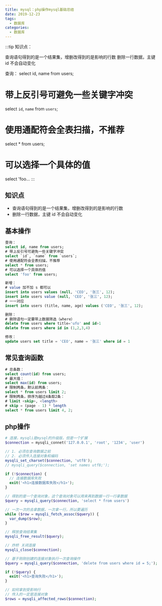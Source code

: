 ```yaml
---
title: mysql：php操作mysql基础总结
date: 2019-12-23
tags:
  - 数据库
categories:
  - 数据库
---
```


:::tip
知识点：

查询语句得到的是一个结果集，增删改得到的是影响的行数
删除一行数据，主键 id 不会自动变化

查询：
select id, name from users;
# 带上反引号可避免一些关键字冲突
select `id`, `name` from `users`;
# 使用通配符会全表扫描，不推荐
select * from users;
# 可以选择一个具体的值
select 'foo...
:::

<!-- more -->

## 知识点
- 查询语句得到的是一个结果集，增删改得到的是影响的行数
- 删除一行数据，主键 id 不会自动变化
## 基本操作
```sql
查询：
select id, name from users;
# 带上反引号可避免一些关键字冲突
select `id`, `name` from `users`;
# 使用通配符会全表扫描，不推荐
select * from users;
# 可以选择一个具体的值
select 'foo' from users;
```
```sql
新增：
# value 加不加 s 都可以
insert into users values (null, 'CEO', '张三', 12);
insert into users value (null, 'CEO', '张三', 12);
# 一一对应
insert into users (title, name, age) values ('CEO', '张三', 12);
```
```sql
删除：
# 删除语句一定要带上数据筛选（where）
delete from users where title='ufo' and id>1
delete from users where id in (1,2,3,4)
```
```sql
修改：
update users set title = 'CEO', name = '张三' where id = 1
```
## 常见查询函数
```sql
# 总条数：
select count(id) from users;
# 最大值：
select max(id) from users;
# 限制两条，默认前两条：
select * from users limit 2;
# 限制两条，排序为越过4条取2条：
# limit <skip>, <length>
# skip = (page - 1) * length
select * from users limit 4, 2;
```
## php操作
```php
# 连接，mysqli是mysql的升级版，但是一个扩展
$connection = mysqli_connet('127.0.0.1', 'root', '1234', 'user')

// 1. 必须在查询数据之前
// 2. 必须传入连接对象和编码
mysqli_set_charset($connection, 'utf8');
// mysqli_query($connection, 'set names utf8;');

if (!$connection) {
  // 连接数据库失败
  exit('<h1>连接数据库失败</h1>');
}

// 得到的是一个查询对象，这个查询对象可以用来再到数据一行一行拿数据
$query = mysqli_query($connection, 'select * from users')

// 一次一次的去拿数据，一次拿一行，所以要遍历
while ($row = mysqli_fetch_assoc($query)) {
  var_dump($row);
}

// 释放查询结果集
mysqli_free_result($query);

// 炸桥 关闭连接
mysqli_close($connection);
```
```php
// 基于刚刚创建的连接对象执行一次查询操作
$query = mysqli_query($connection, 'delete from users where id = 5;');

if (!$query) {
  exit('<h1>查询失败</h1>');
}

// 如何拿到受影响行
// 传入的一定是连接对象
$rows = mysqli_affected_rows($connection);

```
